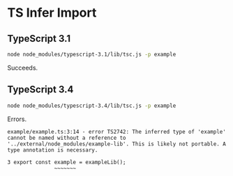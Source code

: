 # TS Infer Import 

## TypeScript 3.1

```sh
node node_modules/typescript-3.1/lib/tsc.js -p example
```

Succeeds.

## TypeScript 3.4

```sh
node node_modules/typescript-3.4/lib/tsc.js -p example
```

Errors.

```
example/example.ts:3:14 - error TS2742: The inferred type of 'example' cannot be named without a reference to '../external/node_modules/example-lib'. This is likely not portable. A type annotation is necessary.

3 export const example = exampleLib();
               ~~~~~~~
```
